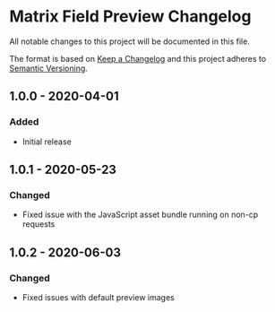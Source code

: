 # Matrix Field Preview Changelog

All notable changes to this project will be documented in this file.

The format is based on [Keep a Changelog](http://keepachangelog.com/) and this project adheres to [Semantic Versioning](http://semver.org/).

## 1.0.0 - 2020-04-01

### Added

- Initial release

## 1.0.1 - 2020-05-23

### Changed

- Fixed issue with the JavaScript asset bundle running on non-cp requests

## 1.0.2 - 2020-06-03

### Changed

- Fixed issues with default preview images
  